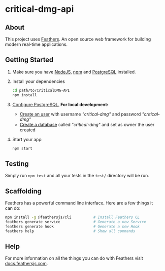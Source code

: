 # critical-dmg-api

>

## About

This project uses [Feathers](http://feathersjs.com). An open source web framework for building modern real-time applications.

## Getting Started

1. Make sure you have [NodeJS](https://nodejs.org/), [npm](https://www.npmjs.com/) and [PostgreSQL](https://www.postgresql.org/) installed.

2. Install your dependencies

   ```bash
   cd path/to/CriticalDMG-API
   npm install
   ```

3. [Configure PostgreSQL.](https://www.postgresql.org/docs/12/runtime.html)
   **For local development:**

   - [Create an user](https://www.postgresql.org/docs/12/app-createuser.html) with username _"critical-dmg"_ and password _"critical-dmg"_
   - [Create a database](https://www.postgresql.org/docs/12/app-createdb.html) called _"critical-dmg"_ and set as owner the user created

4. Start your app

   ```bash
   npm start
   ```

## Testing

Simply run `npm test` and all your tests in the `test/` directory will be run.

## Scaffolding

Feathers has a powerful command line interface. Here are a few things it can do:

```bash
npm install -g @feathersjs/cli          # Install Feathers CL
feathers generate service               # Generate a new Service
feathers generate hook                  # Generate a new Hook
feathers help                           # Show all commands
```

## Help

For more information on all the things you can do with Feathers visit [docs.feathersjs.com](http://docs.feathersjs.com).
